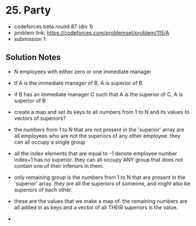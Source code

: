 # 25. Party

* codeforces beta round 87 (div 1)
* problem link: https://codeforces.com/problemset/problem/115/A
* submission 1: 

## Solution Notes

* N employees with either zero or one immediate manager
* if A is the immediate manager of B, A is superior of B
* if B has an immediate manager C such that A is the superior of C, A is superior of B
* create a map and set its keys to all numbers from 1 to N and its values to vectors of superiors?

* the numbers from 1 to N that are not present in the 'superior' array are all employees who are not the superiors of any other employee. they can all occupy a single group
* all the index elements that are equal to -1 denote employee number index+1 has no superior. they can all occupy ANY group that does not contain one of their inferiors in them.
* only remaining group is the numbers from 1 to N that are present in the 'superior' array. they are all the superiors of someone, and might also be superiors of each other. 
* these are the values that we make a map of. the remaining numbers are all added in as keys and a vector of all THEIR superiors is the value.
* 